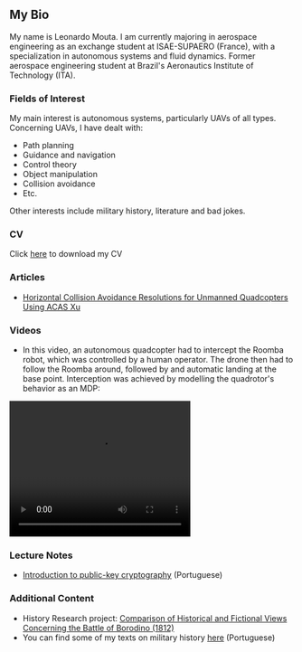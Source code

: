 ## My Bio

My name is Leonardo Mouta. I am currently majoring in aerospace engineering as an exchange student at ISAE-SUPAERO (France), with a specialization in autonomous systems and fluid dynamics. Former aerospace engineering student at Brazil's Aeronautics Institute of Technology (ITA). 

### Fields of Interest

My main interest is autonomous systems, particularly UAVs of all types. Concerning UAVs, I have dealt with:

* Path planning
* Guidance and navigation
* Control theory
* Object manipulation
* Collision avoidance
* Etc.

Other interests include military history, literature and bad jokes.

### CV

Click <a href="https://leonardompp.github.io/assets/documents/Leonardo_Mouta_CV.pdf">here</a> to download my CV

### Articles

* <a href="https://leonardompp.github.io/assets/articles/acasxu.pdf">Horizontal Collision Avoidance Resolutions for Unmanned Quadcopters Using ACAS Xu</a>

### Videos

* In this video, an autonomous quadcopter had to intercept the Roomba robot, which was controlled by a human operator. The drone then had to follow the Roomba around, followed by and automatic landing at the base point. Interception was achieved by modelling the quadrotor's behavior as an MDP:

<video width="320" height="240" controls>
  <source src="https://leonardompp.github.io/assets/videos/drone_intercept.mp4" type="video/mp4">
</video>

### Lecture Notes

* <a href="https://leonardompp.github.io/assets/classes/PFC_F_1_Criptografia.pdf">Introduction to public-key cryptography</a> (Portuguese)

### Additional Content

* History Research project: <a href="https://leonardompp.github.io/assets/articles/napoleon_borodino.pdf">Comparison of Historical and Fictional Views Concerning the Battle of Borodino (1812)</a>
* You can find some of my texts on military history <a href="https://www.profpedrosoares.com/blog/categories/historia-militar">here</a> (Portuguese)
